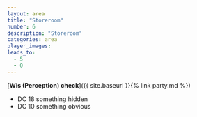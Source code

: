```yaml
---
layout: area
title: "Storeroom"
number: 6
description: "Storeroom"
categories: area
player_images:
leads_to:
  - 5
  - 0
---
```



[**Wis (Perception) check**]({{ site.baseurl }}{% link party.md %})
* DC 18 something hidden
* DC 10 something obvious

